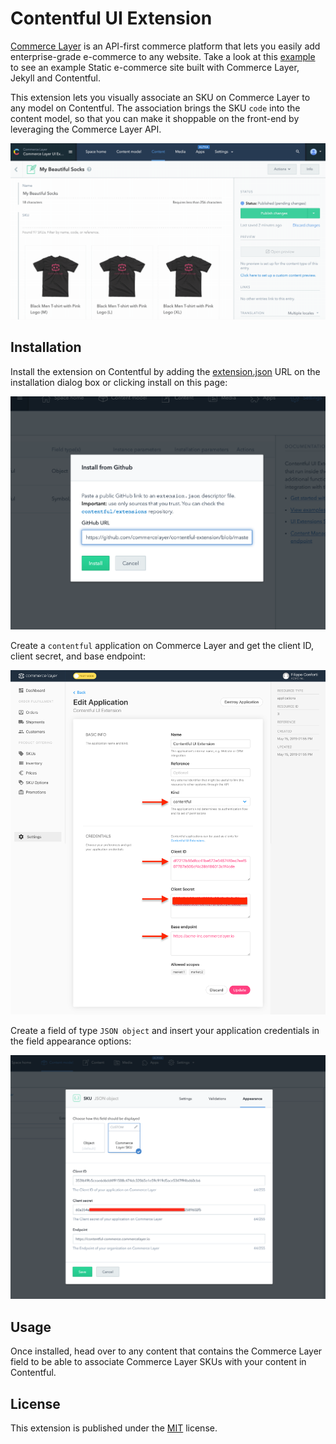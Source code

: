 # Contentful UI Extension

[Commerce Layer](https://commercelayer.io/) is an API-first commerce platform that lets you easily add enterprise-grade e-commerce to any website. Take a look at this [example](https://github.com/commercelayer/contentful-commerce) to see an example Static e-commerce site built with Commerce Layer, Jekyll and Contentful.

This extension lets you visually associate an SKU on Commerce Layer to any model on Contentful. The association brings the SKU `code` into the content model, so that you can make it shoppable on the front-end by leveraging the Commerce Layer API.

![Demo](demo.gif?raw=true 'Demo')

## Installation

Install the extension on Contentful by adding the [extension.json](extension.json) URL on the installation dialog box or clicking install on this page:

![Contentful extension](contentful_extension.png?raw=true 'Contentful extension')

Create a `contentful` application on Commerce Layer and get the client ID, client secret, and base endpoint:

![Contentful application](contentful_application.png?raw=true 'Contentful application')

Create a field of type `JSON object` and insert your application credentials in the field appearance options:

![Contentful field](contentful_field.png?raw=true 'Contentful field')

## Usage

Once installed, head over to any content that contains the Commerce Layer field to be able to associate Commerce Layer SKUs with your content in Contentful.

## License

This extension is published under the [MIT](LICENSE) license.
